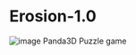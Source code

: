 # Erosion-1.0
![image](https://github.com/SilverMaple/Erosion-1.0/blob/master/icon.ico)
Panda3D Puzzle game
